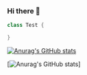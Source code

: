 ### Hi there 👋

``` java
class Test {

}
```

[![Anurag's GitHub stats](https://github-readme-stats.vercel.app/api?username=ys200209)](https://github.com/anuraghazra/github-readme-stats)

[![Anurag's GitHub stats](https://github-readme-stats.vercel.app/api?username=ys200209&&show_icons=true&theme=tokyonight)]

<!--
**ys200209/ys200209** is a ✨ _special_ ✨ repository because its `README.md` (this file) appears on your GitHub profile.

Here are some ideas to get you started:

- 🔭 I’m currently working on ...
- 🌱 I’m currently learning ...
- 👯 I’m looking to collaborate on ...
- 🤔 I’m looking for help with ...
- 💬 Ask me about ...
- 📫 How to reach me: ...
- 😄 Pronouns: ...
- ⚡ Fun fact: ...
-->
